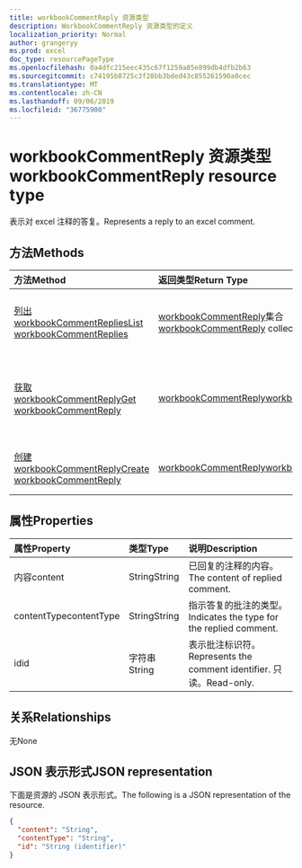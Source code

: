 ```yaml
---
title: workbookCommentReply 资源类型
description: WorkbookCommentReply 资源类型的定义
localization_priority: Normal
author: grangeryy
ms.prod: excel
doc_type: resourcePageType
ms.openlocfilehash: 0a4dfc215eec435c67f1259a85e899db4dfb2b63
ms.sourcegitcommit: c74195b8725c3f28bb3bded43c855261590a0cec
ms.translationtype: MT
ms.contentlocale: zh-CN
ms.lasthandoff: 09/06/2019
ms.locfileid: "36775900"
---
```

# <a name="workbookcommentreply-resource-type"></a><span data-ttu-id="10d31-103">workbookCommentReply 资源类型</span><span class="sxs-lookup"><span data-stu-id="10d31-103">workbookCommentReply resource type</span></span>

<span data-ttu-id="10d31-104">表示对 excel 注释的答复。</span><span class="sxs-lookup"><span data-stu-id="10d31-104">Represents a reply to an excel comment.</span></span>

## <a name="methods"></a><span data-ttu-id="10d31-105">方法</span><span class="sxs-lookup"><span data-stu-id="10d31-105">Methods</span></span>

| <span data-ttu-id="10d31-106">方法</span><span class="sxs-lookup"><span data-stu-id="10d31-106">Method</span></span>       | <span data-ttu-id="10d31-107">返回类型</span><span class="sxs-lookup"><span data-stu-id="10d31-107">Return Type</span></span> | <span data-ttu-id="10d31-108">说明</span><span class="sxs-lookup"><span data-stu-id="10d31-108">Description</span></span> |
|:-------------|:------------|:------------|
| [<span data-ttu-id="10d31-109">列出 workbookCommentReplies</span><span class="sxs-lookup"><span data-stu-id="10d31-109">List workbookCommentReplies</span></span>](../api/workbookcomment-list-replies.md) | <span data-ttu-id="10d31-110">[workbookCommentReply](workbookcommentreply.md)集合</span><span class="sxs-lookup"><span data-stu-id="10d31-110">[workbookCommentReply](workbookcommentreply.md) collection</span></span> | <span data-ttu-id="10d31-111">检索 workbookcommentreply 对象的列表。</span><span class="sxs-lookup"><span data-stu-id="10d31-111">Retrieve a list of workbookcommentreply objects.</span></span> |
| [<span data-ttu-id="10d31-112">获取 workbookCommentReply</span><span class="sxs-lookup"><span data-stu-id="10d31-112">Get workbookCommentReply</span></span>](../api/workbookcommentreply-get.md) | [<span data-ttu-id="10d31-113">workbookCommentReply</span><span class="sxs-lookup"><span data-stu-id="10d31-113">workbookCommentReply</span></span>](workbookcommentreply.md) | <span data-ttu-id="10d31-114">读取 workbookCommentReply 对象的属性和关系。</span><span class="sxs-lookup"><span data-stu-id="10d31-114">Read properties and relationships of workbookCommentReply object.</span></span> |
| [<span data-ttu-id="10d31-115">创建 workbookCommentReply</span><span class="sxs-lookup"><span data-stu-id="10d31-115">Create workbookCommentReply</span></span>](../api/workbookcomment-post-replies.md) | [<span data-ttu-id="10d31-116">workbookCommentReply</span><span class="sxs-lookup"><span data-stu-id="10d31-116">workbookCommentReply</span></span>](workbookcommentreply.md) | <span data-ttu-id="10d31-117">创建新的 workbookCommentReply。</span><span class="sxs-lookup"><span data-stu-id="10d31-117">Create a new workbookCommentReply.</span></span> |

## <a name="properties"></a><span data-ttu-id="10d31-118">属性</span><span class="sxs-lookup"><span data-stu-id="10d31-118">Properties</span></span>

| <span data-ttu-id="10d31-119">属性</span><span class="sxs-lookup"><span data-stu-id="10d31-119">Property</span></span>     | <span data-ttu-id="10d31-120">类型</span><span class="sxs-lookup"><span data-stu-id="10d31-120">Type</span></span>        | <span data-ttu-id="10d31-121">说明</span><span class="sxs-lookup"><span data-stu-id="10d31-121">Description</span></span> |
|:-------------|:------------|:------------|
|<span data-ttu-id="10d31-122">内容</span><span class="sxs-lookup"><span data-stu-id="10d31-122">content</span></span>|<span data-ttu-id="10d31-123">String</span><span class="sxs-lookup"><span data-stu-id="10d31-123">String</span></span>|<span data-ttu-id="10d31-124">已回复的注释的内容。</span><span class="sxs-lookup"><span data-stu-id="10d31-124">The content of replied comment.</span></span>|
|<span data-ttu-id="10d31-125">contentType</span><span class="sxs-lookup"><span data-stu-id="10d31-125">contentType</span></span>|<span data-ttu-id="10d31-126">String</span><span class="sxs-lookup"><span data-stu-id="10d31-126">String</span></span>|<span data-ttu-id="10d31-127">指示答复的批注的类型。</span><span class="sxs-lookup"><span data-stu-id="10d31-127">Indicates the type for the replied comment.</span></span>|
|<span data-ttu-id="10d31-128">id</span><span class="sxs-lookup"><span data-stu-id="10d31-128">id</span></span>|<span data-ttu-id="10d31-129">字符串</span><span class="sxs-lookup"><span data-stu-id="10d31-129">String</span></span>|<span data-ttu-id="10d31-130">表示批注标识符。</span><span class="sxs-lookup"><span data-stu-id="10d31-130">Represents the comment identifier.</span></span> <span data-ttu-id="10d31-131">只读。</span><span class="sxs-lookup"><span data-stu-id="10d31-131">Read-only.</span></span>|

## <a name="relationships"></a><span data-ttu-id="10d31-132">关系</span><span class="sxs-lookup"><span data-stu-id="10d31-132">Relationships</span></span>

<span data-ttu-id="10d31-133">无</span><span class="sxs-lookup"><span data-stu-id="10d31-133">None</span></span>

## <a name="json-representation"></a><span data-ttu-id="10d31-134">JSON 表示形式</span><span class="sxs-lookup"><span data-stu-id="10d31-134">JSON representation</span></span>

<span data-ttu-id="10d31-135">下面是资源的 JSON 表示形式。</span><span class="sxs-lookup"><span data-stu-id="10d31-135">The following is a JSON representation of the resource.</span></span>

<!-- {
  "blockType": "resource",
  "optionalProperties": [

  ],
  "@odata.type": "microsoft.graph.workbookCommentReply",
  "baseType": "",
  "keyProperty": "id"
}-->

```json
{
  "content": "String",
  "contentType": "String",
  "id": "String (identifier)"
}
```

<!-- uuid: 16cd6b66-4b1a-43a1-adaf-3a886856ed98
2019-02-04 14:57:30 UTC -->
<!-- {
  "type": "#page.annotation",
  "description": "workbookCommentReply resource",
  "keywords": "",
  "section": "documentation",
  "tocPath": ""
}-->

